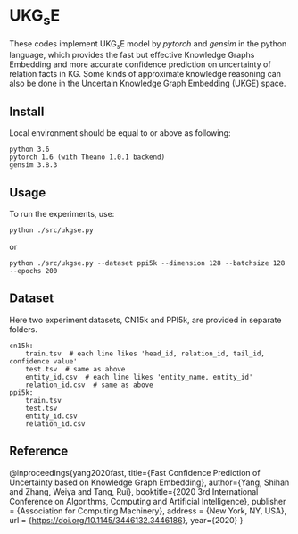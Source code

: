 # UKG<sub>s</sub>E
These codes implement UKG<sub>s</sub>E model by *pytorch* and *gensim* in the python language, which provides the fast but effective Knowledge Graphs Embedding and more accurate confidence prediction on uncertainty of relation facts in KG. Some kinds of approximate knowledge reasoning can also be done in the Uncertain Knowledge Graph Embedding (UKGE) space. 

## Install
Local environment should be equal to or above as following:

    python 3.6
    pytorch 1.6 (with Theano 1.0.1 backend)
    gensim 3.8.3

## Usage
To run the experiments, use:

    python ./src/ukgse.py
    
or 

    python ./src/ukgse.py --dataset ppi5k --dimension 128 --batchsize 128 --epochs 200
    
## Dataset
Here two experiment datasets, CN15k and PPI5k, are provided in separate folders.

    cn15k:
        train.tsv  # each line likes 'head_id, relation_id, tail_id, confidence value'
        test.tsv  # same as above
        entity_id.csv  # each line likes 'entity_name, entity_id'
        relation_id.csv  # same as above
    ppi5k:
        train.tsv
        test.tsv
        entity_id.csv
        relation_id.csv

## Reference
@inproceedings{yang2020fast,
  title={Fast Confidence Prediction of Uncertainty based on Knowledge Graph Embedding},
  author={Yang, Shihan and Zhang, Weiya and Tang, Rui},
  booktitle={2020 3rd International Conference on Algorithms, Computing and Artificial Intelligence},
  publisher = {Association for Computing Machinery},
  address = {New York, NY, USA},
  url = {https://doi.org/10.1145/3446132.3446186},
  year={2020}
}
